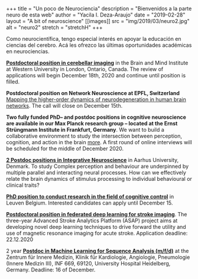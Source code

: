 +++
title = "Un poco de Neurociencia"
description = "Bienvenidos a la parte neuro de esta web"
author = "Yacila I. Deza-Araujo"
date = "2019-02-28"
layout = "A bit of neuroscience"
[[images]]
  src = "img/2019/03/neuro2.jpg"
  alt = "neuro2"
  stretch = "stretchH"
+++


Como neurocient&iacute;fica, tengo especial inter&eacute;s en apoyar la educaci&oacute;n en ciencias del cerebro. 
Ac&aacute; les ofrezco las &uacute;ltimas oportunidades acad&eacute;micas en neurociencias.

[**Postdoctoral position in cerebellar imaging**](http://www.diedrichsenlab.org/open_postdoc.htm) in the Brain and Mind Institute at Western University in London, Ontario, Canada. The review of applications will begin December 18th, 2020 and continue until position is filled.

**Postdoctoral position on Network Neuroscience at EPFL, Switzerland** [Mapping the higher-order dynamics of neurodegeneration in human brain networks](https://miplab.epfl.ch/application/files/3816/0561/7216/COST_PostDoc_Opening.pdf). The call will close on ​December 15th​.

**Two fully funded PhD– and postdoc positions in cognitive neuroscience are available in our Max Planck research group – located at the Ernst Strüngmann Institute in Frankfurt, Germany**. We want to build a collaborative environment to study the intersection between perception, cognition, and action in the brain [more](https://www.rademakerlab.com/job-add). A first round of online interviews will be scheduled for the middle of December 2020.

[**2 Postdoc positions in Integrative Neuroscience**](https://health.au.dk/en/about-health/vacant-positions/job/postdoc-in-integrative-neuroscience/) in Aarhus University, Denmark. To study Complex perception and behaviour are underpinned by multiple parallel and interacting neural processes. How can we effectively relate the brain dynamics of stimulus processing to individual behavioural or clinical traits? 

[**PhD position to conduct research in the field of cognitive control**](http://copsresearchgroup.be/uncategorized/we-are-hiring-phd/) in Leuven Belgium. Interested candidates can apply until December 15. 

[**Postdoctoral position in federated deep learning for stroke imaging**](https://recrutement.chuv.ch/vacancy/postdoctoral-position-in-federated-deep-learning-for-stroke-imaging-246985.html). The three-year Advanced Stroke Analytics Platform (ASAP) project aims at developing novel deep learning techniques to drive forward the utility and use of magnetic resonance imaging for acute stroke. Application deadline: 22.12.2020

2 year [**Postdoc in Machine Learning for Sequence Analysis (m/f/d)**](https://www.klinikum.uni-heidelberg.de/en/zentrum-fuer-innere-medizin-medizin-klinik/innere-medizin-iii-kardiologie-angiologie-und-pneumologie/forschung/forschung/klaus-tschira-institut-for-computational-cardiology/jobs) at the Zentrum für Innere Medizin, Klinik für Kardiologie, Angiologie, Pneumologie (Innere Medizin III), INF 669, 69120, University Hospital Heidelberg, Germany. Deadline: 16 of December. 










